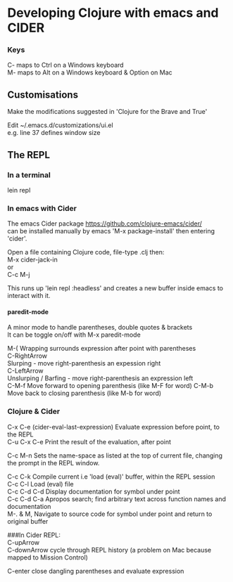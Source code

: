 # Developing Clojure with emacs and CIDER
### Keys
C- maps to Ctrl on a Windows keyboard  
M- maps to Alt on a Windows keyboard & Option on Mac  
## Customisations
Make the modifications suggested in 'Clojure for the Brave and True'

Edit ~/.emacs.d/customizations/ui.el  
e.g. line 37 defines window size

## The REPL
### In a terminal
lein repl

### In emacs with Cider
The emacs Cider package https://github.com/clojure-emacs/cider/  
can be installed manually by emacs 'M-x package-install' then entering 'cider'.  

Open a file containing Clojure code, file-type .clj then:  
M-x cider-jack-in   
or  
C-c M-j  

This runs up 'lein repl :headless' and creates a new buffer inside emacs to interact with it.  

#### paredit-mode
A minor mode to handle parentheses, double quotes & brackets  
It can be toggle on/off with M-x paredit-mode  

M-(         Wrapping surrounds expression after point with parentheses  
C-RightArrow  
            Slurping - move right-parenthesis an expession right  
C-LeftArrow  
            Unslurping / Barfing - move right-parenthesis an expression left  
C-M-f       Move forward to opening parenthesis (like M-F for word)
C-M-b       Move back to closing parenthesis (like M-b for word)

### Clojure & Cider
C-x C-e     (cider-eval-last-expression) Evaluate expression before point, to the REPL  
C-u C-x C-e Print the result of the evaluation, after point  

C-c M-n     Sets the name-space as listed at the top of current file, changing the prompt in the REPL window.  

C-c C-k     Compile current i.e 'load (eval)' buffer, within the REPL session  
C-c C-l     Load (eval) file  
C-c C-d C-d Display documentation for symbol under point  
C-c C-d C-a Apropos search; find arbitrary text across function names and documentation  
M-. & M,    Navigate to source code for symbol under point and return to original buffer  

###In Cider REPL:  
C-upArrow  
C-downArrow cycle through REPL history (a problem on Mac because mapped to Mission Control)

C-enter     close dangling parentheses and evaluate expression